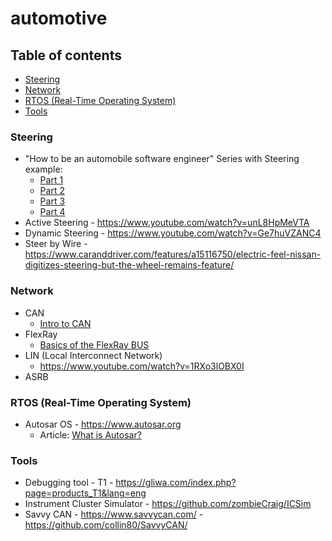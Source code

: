 # automotive

## Table of contents

- [Steering](/#Steering)
- [Network](/#Network)
- [RTOS (Real-Time Operating System)](/#RTOS)
- [Tools](/#Tools)

### Steering
* "How to be an automobile software engineer" Series with Steering example:
  * [Part 1](https://medium.com/@viktorschepik/how-to-be-an-automobile-software-engineer-part-1-7729a780d89b)
  * [Part 2](https://medium.com/@viktorschepik/how-to-be-an-automobile-software-engineer-part-2-240369393ef5)
  * [Part 3](https://medium.com/@viktorschepik/how-to-be-an-automobile-software-engineer-part-3-2a6df6582c06)
  * [Part 4](https://medium.com/@viktorschepik/how-to-be-an-automobile-software-engineer-part-4-7b3ee0bc5ae8)
* Active Steering - https://www.youtube.com/watch?v=unL8HpMeVTA
* Dynamic Steering - https://www.youtube.com/watch?v=Ge7huVZANC4
* Steer by Wire - https://www.caranddriver.com/features/a15116750/electric-feel-nissan-digitizes-steering-but-the-wheel-remains-feature/

### Network
* CAN
  * [Intro to CAN](https://medium.com/@autonom/what-they-call-vehicle-bus-communication-can-introduction-d69d9b999769)
* FlexRay
  * [Basics of the FlexRay BUS](https://www.testandmeasurementtips.com/flexray-basics/)
* LIN (Local Interconnect Network)
  * https://www.youtube.com/watch?v=1RXo3lOBX0I
* ASRB

### RTOS (Real-Time Operating System)
* Autosar OS - https://www.autosar.org
  * Article: [What is Autosar?](https://medium.com/@autonom/autosar-fundamentals-what-is-autosar-part-1-ac6198c4b075?source=---------3------------------)

### Tools
* Debugging tool - T1 - https://gliwa.com/index.php?page=products_T1&lang=eng
* Instrument Cluster Simulator - https://github.com/zombieCraig/ICSim
* Savvy CAN - https://www.savvycan.com/ - https://github.com/collin80/SavvyCAN/
